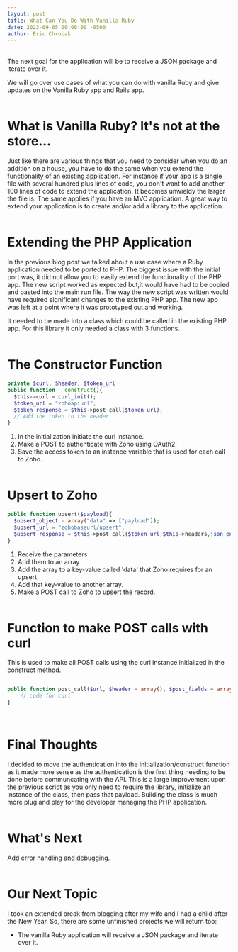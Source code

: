 ```yaml
---
layout: post
title: What Can You Do With Vanilla Ruby
date: 2023-09-05 00:00:00 -0500
author: Eric Chrobak
---
```

<br>
The next goal for the application will be to receive a JSON package and iterate over it.

We will go over use cases of what you can do with vanilla Ruby and give updates on the Vanilla Ruby app and Rails app.
<br><br>

# **What is Vanilla Ruby? It's not at the store...**
Just like there are various things that you need to consider when you do an addition on a house, you have to do the same when you extend the functionality of an existing application. For instance if your app is a single file with several hundred plus lines of code, you don't want to add another 100 lines of code to extend the application. It becomes unwieldy the larger the file is. The  same applies if you have an MVC application. A great way to extend your application is to create and/or add a library to the application. 
<br><br>

# **Extending the PHP Application**
In the previous blog post we talked about a use case where a Ruby application needed to be ported to PHP. The biggest issue with the initial port was, it did not allow you to easily extend the functionality of the PHP app. The new script worked as expected but,it would have had to be copied and pasted into the main run file. The way the new script was written would have required significant changes to the existing PHP app. The new app was left at a point where it was prototyped out and working. 

It needed to be made into a class which could be called in the existing PHP app. For this library it only needed a class with 3 functions. 
<br><br>

# **The Constructor Function** 
```php
private $curl, $header, $token_url
public function __construct(){
  $this->curl = curl_init();
  $token_url = "zohoapiurl";
  $token_response = $this->post_call($token_url);
  // Add the token to the header
}
```
1. In the initialization initiate the curl instance. 
2. Make a POST to authenticate with Zoho using OAuth2. 
3. Save the access token to an instance variable that is used for each call to Zoho.
<br><br>

# **Upsert to Zoho** 
```php
public function upsert($payload){
  $upsert_object - array("data" => ["payload"]);
  $upsert_url = "zohobaseurl/upsert";
  $upsert_response = $this->post_call($token_url,$this->headers,json_encode($upsert_object));
}
```
1. Receive the parameters 
2. Add them to an array
3. Add the array to a key-value called 'data' that Zoho requires for an upsert
4. Add that key-value to another array.
5. Make a POST call to Zoho to upsert the record.
<br><br>

# **Function to make POST calls with curl**
This is used to make all POST calls using the curl instance initialized in the construct method.
```php

public function post_call($url, $header = array(), $post_fields = array()) {
    // code for curl
}
```
<br>

# **Final Thoughts**
I decided to move the authentication into the initialization/construct function as it made more sense as the authentication is the first thing needing to be done before communcating with the API.
This is a large improvement upon the previous script as you only need to require the library, initialize an instance of the class, then pass that payload. Building the class is much more plug and play for the developer managing the PHP application. 
<br><br>

# **What's Next**
Add error handling and debugging.
<br><br>

# **Our Next Topic**
I took an extended break from blogging after my wife and I had a child after the New Year. So, there are some unfinished projects we will return too:
- The vanilla Ruby application will receive a JSON package and iterate over it.